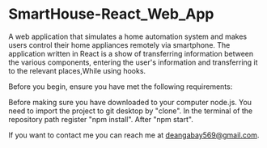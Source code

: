 # SmartHouse-React_Web_App
A web application that simulates a home automation system and makes users control their home appliances remotely via smartphone.
The application written in React is a show of transferring information between the various components, entering the user's information and transferring it to the relevant places,While using hooks.

Before you begin, ensure you have met the following requirements:

Before making sure you have downloaded to your computer node.js.
You need to import the project to git desktop by "clone".
In the terminal of the repository path register "npm install".
After "npm start".

If you want to contact me you can reach me at deangabay569@gmail.com.

